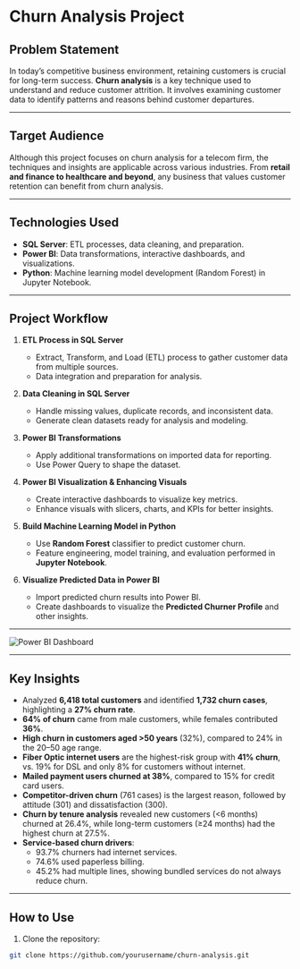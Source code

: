 # Churn Analysis Project

## Problem Statement
In today’s competitive business environment, retaining customers is crucial for long-term success. **Churn analysis** is a key technique used to understand and reduce customer attrition. It involves examining customer data to identify patterns and reasons behind customer departures.

---

## Target Audience
Although this project focuses on churn analysis for a telecom firm, the techniques and insights are applicable across various industries. From **retail and finance to healthcare and beyond**, any business that values customer retention can benefit from churn analysis.

---

## Technologies Used
- **SQL Server**: ETL processes, data cleaning, and preparation.
- **Power BI**: Data transformations, interactive dashboards, and visualizations.
- **Python**: Machine learning model development (Random Forest) in Jupyter Notebook.

---

## Project Workflow

1. **ETL Process in SQL Server**
   - Extract, Transform, and Load (ETL) process to gather customer data from multiple sources.
   - Data integration and preparation for analysis.

2. **Data Cleaning in SQL Server**
   - Handle missing values, duplicate records, and inconsistent data.
   - Generate clean datasets ready for analysis and modeling.

3. **Power BI Transformations**
   - Apply additional transformations on imported data for reporting.
   - Use Power Query to shape the dataset.

4. **Power BI Visualization & Enhancing Visuals**
   - Create interactive dashboards to visualize key metrics.
   - Enhance visuals with slicers, charts, and KPIs for better insights.

5. **Build Machine Learning Model in Python**
   - Use **Random Forest** classifier to predict customer churn.
   - Feature engineering, model training, and evaluation performed in **Jupyter Notebook**.

6. **Visualize Predicted Data in Power BI**
   - Import predicted churn results into Power BI.
   - Create dashboards to visualize the **Predicted Churner Profile** and other insights.

---

![Power BI Dashboard](Dshboard.png)

---
## Key Insights
- Analyzed **6,418 total customers** and identified **1,732 churn cases**, highlighting a **27% churn rate**.  
- **64% of churn** came from male customers, while females contributed **36%**.  
- **High churn in customers aged >50 years** (32%), compared to 24% in the 20–50 age range.  
- **Fiber Optic internet users** are the highest-risk group with **41% churn**, vs. 19% for DSL and only 8% for customers without internet.  
- **Mailed payment users churned at 38%**, compared to 15% for credit card users.  
- **Competitor-driven churn** (761 cases) is the largest reason, followed by attitude (301) and dissatisfaction (300).  
- **Churn by tenure analysis** revealed new customers (<6 months) churned at 26.4%, while long-term customers (≥24 months) had the highest churn at 27.5%.  
- **Service-based churn drivers**:  
  - 93.7% churners had internet services.  
  - 74.6% used paperless billing.  
  - 45.2% had multiple lines, showing bundled services do not always reduce churn.

---

## How to Use
1. Clone the repository:

```bash
git clone https://github.com/yourusername/churn-analysis.git
